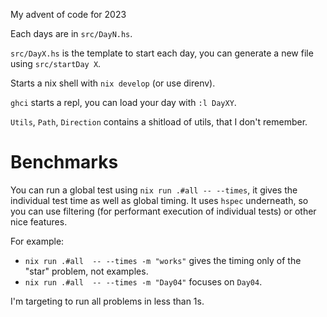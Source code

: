 My advent of code for 2023

Each days are in `src/DayN.hs`.

`src/DayX.hs` is the template to start each day, you can generate a new file using `src/startDay X`.

Starts a nix shell with `nix develop` (or use direnv).

`ghci` starts a repl, you can load your day with `:l DayXY`.

`Utils`, `Path`, `Direction` contains a shitload of utils, that I don't remember.

# Benchmarks

You can run a global test using `nix run .#all -- --times`, it gives the individual test time as well as global timing. It uses `hspec` underneath, so you can use filtering (for performant execution of individual tests) or other nice features.

For example:

- `nix run .#all  -- --times -m "works"` gives the timing only of the "star"
  problem, not examples.
- `nix run .#all  -- --times -m "Day04"` focuses on `Day04`.

I'm targeting to run all problems in less than 1s.
